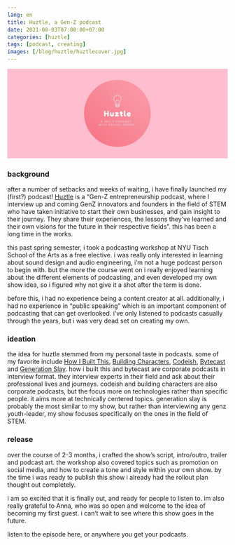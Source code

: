 ```yaml
---
lang: en
title: Huztle, a Gen-Z podcast
date: 2021-08-03T07:00:00+07:00
categories: [huztle]
tags: [podcast, creating]
images: [/blog/huztle/huztlecover.jpg]
---
```

![Huztle Art](huztleheader.jpg)

### background

after a number of setbacks and weeks of waiting, i have finally launched my (first?) podcast! [Huztle]() is a “Gen-Z entrepreneurship podcast, where I interview up and coming GenZ innovators and founders in the field of STEM who have taken initiative to start their own businesses, and gain insight to their journey. They share their experiences, the lessons they’ve learned and their own visions for the future in their respective fields”. this has been a long time in the works.

this past spring semester, i took a podcasting workshop at NYU Tisch School of the Arts as a free elective. i was really only interested in learning about sound design and audio engineering, i’m not a huge podcast person to begin with. but the more the course went on i really enjoyed learning about the different elements of podcasting, and even developed my own show idea, so i figured why not give it a shot after the term is done. 

before this, i had no experience being a content creator at all. additionally, i had no experience in “public speaking” which is an important component of podcasting that can get overlooked. i’ve only listened to podcasts casually through the years, but i was very dead set on creating my own. 

### ideation

the idea for huztle stemmed from my personal taste in podcasts. some of my favorite include [How I Built This](https://www.npr.org/podcasts/510313/how-i-built-this), [Building Characters](https://podcasts.apple.com/us/podcast/buildingcharacters/id1494981707), [Codeish](https://www.heroku.com/podcasts/codeish), [Bytecast](https://acmbytecast.podbean.com/) and [Generation Slay](https://podcasts.apple.com/us/podcast/generation-slay/id1459957843). how i built this and bytecast are corporate podcasts in interview format. they interview experts in their field and ask about their professional lives and journeys. codeish and building characters are also corporate podcasts, but the focus more on technologies rather than specific people. it aims more at technically centered topics. generation slay is probably the most similar to my show, but rather than interviewing any genz youth-leader, my show focuses specifically on the ones in the field of STEM.

### release 

over the course of 2-3 months, i crafted the show’s script, intro/outro, trailer and podcast art. the workshop also covered topics such as promotion on social media, and how to create a tone and style within your own show. by the time i was ready to publish this show i already had the rollout plan thought out completely. 

i am so excited that it is finally out, and ready for people to listen to. im also really grateful to Anna, who was so open and welcome to the idea of becoming my first guest. i can’t wait to see where this show goes in the future.

listen to the episode here, or anywhere you get your podcasts.
